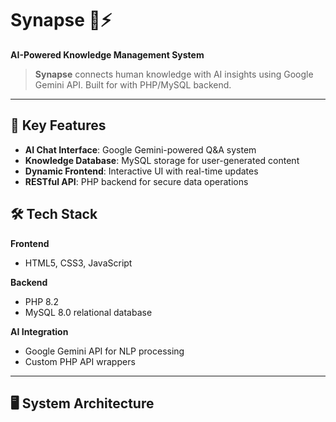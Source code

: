 # Synapse 🧠⚡  
**AI-Powered Knowledge Management System**  



> **Synapse** connects human knowledge with AI insights using Google Gemini API. Built for with PHP/MySQL backend.

---

## 🚀 Key Features  
- **AI Chat Interface**: Google Gemini-powered Q&A system  
- **Knowledge Database**: MySQL storage for user-generated content  
- **Dynamic Frontend**: Interactive UI with real-time updates  
- **RESTful API**: PHP backend for secure data operations  

## 🛠️ Tech Stack  
**Frontend**  
- HTML5, CSS3, JavaScript  

**Backend**  
- PHP 8.2
- MySQL 8.0 relational database  

**AI Integration**  
- Google Gemini API for NLP processing  
- Custom PHP API wrappers  

---

## 🖥️ System Architecture  
